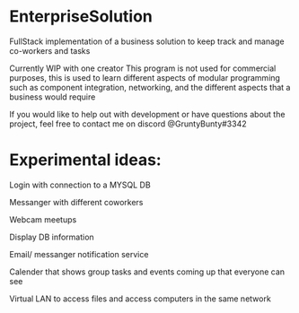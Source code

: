 # EnterpriseSolution
 FullStack implementation of a business solution to keep track and manage co-workers and tasks

Currently WIP with one creator
This program is not used for commercial purposes, this is used to learn different aspects of modular programming such as component integration, networking, and the different aspects that a business would require

If you would like to help out with development or have questions about the project, feel free to contact me on discord @GruntyBunty#3342

# Experimental ideas:

Login with connection to a MYSQL DB

Messanger with different coworkers

Webcam meetups

Display DB information

Email/ messanger notification service

Calender that shows group tasks and events coming up that everyone can see

Virtual LAN to access files and access computers in the same network



